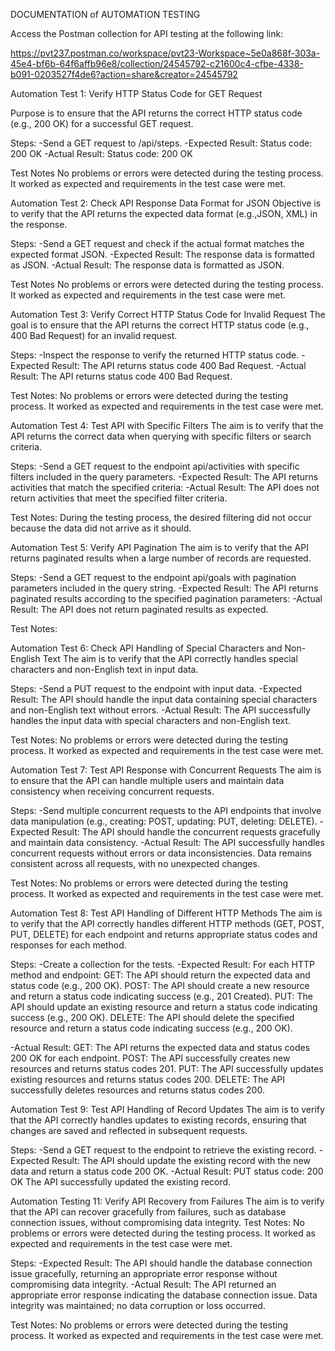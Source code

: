 DOCUMENTATION of AUTOMATION TESTING

Access the Postman collection for API testing at the following link: 

https://pvt237.postman.co/workspace/pvt23-Workspace~5e0a868f-303a-45e4-bf6b-64f6affb96e8/collection/24545792-c21600c4-cfbe-4338-b091-0203527f4de6?action=share&creator=24545792

Automation Test 1: Verify HTTP Status Code for GET Request

Purpose is to ensure that the API returns the correct HTTP status code (e.g., 200 OK) for a successful GET request.

Steps:
-Send a GET request to /api/steps.
-Expected Result: Status code: 200 OK
-Actual Result: Status code: 200 OK

Test Notes
No problems or errors were detected during the testing process. It worked as expected and requirements in the test case were met.


Automation Test 2: Check API Response Data Format for JSON
Objective is to verify that the API returns the expected data format (e.g.,JSON, XML) in the response.

Steps:
-Send a GET request and check if the actual format matches the expected format JSON.
-Expected Result: The response data is formatted as JSON.
-Actual Result: The response data is formatted as JSON.

Test Notes
No problems or errors were detected during the testing process. It worked as expected and requirements in the test case were met.

Automation Test 3: Verify Correct HTTP Status Code for Invalid Request
The goal is to ensure that the API returns the correct HTTP status code (e.g., 400 Bad Request) for an invalid request.

Steps:
-Inspect the response to verify the returned HTTP status code.
-Expected Result: The API returns status code 400 Bad Request.
-Actual Result: The API returns status code 400 Bad Request.

Test Notes: No problems or errors were detected during the testing process. It worked as expected and requirements in the test case were met.

Automation Test 4: Test API with Specific Filters
The aim is to verify that the API returns the correct data when querying with specific filters or search criteria.

Steps:
-Send a GET request to the endpoint api/activities with specific filters included in the query parameters.
-Expected Result: The API returns activities that match the specified criteria:
-Actual Result: The API does not return activities that meet the specified filter criteria.

Test Notes: During the testing process, the desired filtering did not occur because the data did not arrive as it should.

Automation Test 5: Verify API Pagination
The aim is to verify that the API returns paginated results when a large number of records are requested.

Steps:
-Send a GET request to the endpoint api/goals with pagination parameters included in the query string.
-Expected Result: The API returns paginated results according to the specified pagination parameters:
-Actual Result: The API does not return paginated results as expected.

Test Notes:

Automation Test 6: Check API Handling of Special Characters and Non-English Text
The aim is to verify that the API correctly handles special characters and non-English text in input data.

Steps:
-Send a PUT request to the endpoint with input data.
-Expected Result: The API should handle the input data containing special characters and non-English text without errors. 
-Actual Result: The API successfully handles the input data with special characters and non-English text.

Test Notes: No problems or errors were detected during the testing process. It worked as expected and requirements in the test case were met.

Automation Test 7: Test API Response with Concurrent Requests
The aim is to ensure that the API can handle multiple users and maintain data consistency when receiving concurrent requests.

Steps:
-Send multiple concurrent requests to the API endpoints that involve data manipulation (e.g., creating: POST, updating: PUT, deleting: DELETE).
-Expected Result: The API should handle the concurrent requests gracefully and maintain data consistency. 
-Actual Result: The API successfully handles concurrent requests without errors or data inconsistencies.
Data remains consistent across all requests, with no unexpected changes.

Test Notes: No problems or errors were detected during the testing process. It worked as expected and requirements in the test case were met.

Automation Test 8: Test API Handling of Different HTTP Methods
The aim is to verify that the API correctly handles different HTTP methods (GET, POST, PUT, DELETE) for each endpoint and returns appropriate status codes and responses for each method.

Steps:
-Create a collection for the tests.
-Expected Result: For each HTTP method and endpoint:
GET: The API should return the expected data and status code (e.g., 200 OK).
POST: The API should create a new resource and return a status code indicating success (e.g., 201 Created).
PUT: The API should update an existing resource and return a status code indicating success (e.g., 200 OK).
DELETE: The API should delete the specified resource and return a status code indicating success (e.g., 200 OK).

-Actual Result:
GET: The API returns the expected data and status codes 200 OK for each endpoint.
POST: The API successfully creates new resources and returns status codes 201.
PUT: The API successfully updates existing resources and returns status codes 200.
DELETE: The API successfully deletes resources and returns status codes 200.

Automation Test 9: Test API Handling of Record Updates
The aim is to verify that the API correctly handles updates to existing records, ensuring that changes are saved and reflected in subsequent requests.

Steps:
-Send a GET request to the endpoint to retrieve the existing record.
-Expected Result: The API should update the existing record with the new data and return a status code 200 OK. 
-Actual Result: PUT status code: 200 OK The API successfully updated the existing record.

Automation Testing 11: Verify API Recovery from Failures
The aim is to verify that the API can recover gracefully from failures, such as database connection issues, without compromising data integrity.
Test Notes: No problems or errors were detected during the testing process. It worked as expected and requirements in the test case were met.

Steps:
-Expected Result: The API should handle the database connection issue gracefully, returning an appropriate error response without compromising data integrity.
-Actual Result: The API returned an appropriate error response indicating the database connection issue.
Data integrity was maintained; no data corruption or loss occurred.

Test Notes: No problems or errors were detected during the testing process. It worked as expected and requirements in the test case were met.